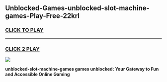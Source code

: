 
## Unblocked-Games-unblocked-slot-machine-games-Play-Free-22krl
<h3>
<a href="https://premium76.site?title=unblocked-slot-machine-games&ref=20A">CLICK TO PLAY</a></h3>
<hr>

<h3>
<a href="https://premium76.site?title=unblocked-slot-machine-games&ref=20A">CLICK 2 PLAY</a>
  
</h3>

<a href="https://premium76.site?title=unblocked-slot-machine-games&ref=20A"><img src="https://clearcache.store/games.png"></a>


**unblocked-slot-machine-games games unblocked: Your Gateway to Fun and Accessible Online Gaming**
